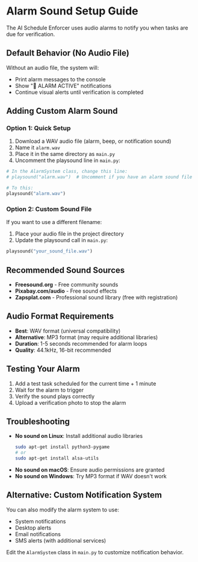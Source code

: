 # Alarm Sound Setup Guide

The AI Schedule Enforcer uses audio alarms to notify you when tasks are due for verification.

## Default Behavior (No Audio File)
Without an audio file, the system will:
- Print alarm messages to the console
- Show "🚨 ALARM ACTIVE" notifications
- Continue visual alerts until verification is completed

## Adding Custom Alarm Sound

### Option 1: Quick Setup
1. Download a WAV audio file (alarm, beep, or notification sound)
2. Name it `alarm.wav`
3. Place it in the same directory as `main.py`
4. Uncomment the playsound line in `main.py`:

```python
# In the AlarmSystem class, change this line:
# playsound("alarm.wav")  # Uncomment if you have an alarm sound file

# To this:
playsound("alarm.wav")
```

### Option 2: Custom Sound File
If you want to use a different filename:
1. Place your audio file in the project directory
2. Update the playsound call in `main.py`:
```python
playsound("your_sound_file.wav")
```

## Recommended Sound Sources
- **Freesound.org** - Free community sounds
- **Pixabay.com/audio** - Free sound effects
- **Zapsplat.com** - Professional sound library (free with registration)

## Audio Format Requirements
- **Best**: WAV format (universal compatibility)
- **Alternative**: MP3 format (may require additional libraries)
- **Duration**: 1-5 seconds recommended for alarm loops
- **Quality**: 44.1kHz, 16-bit recommended

## Testing Your Alarm
1. Add a test task scheduled for the current time + 1 minute
2. Wait for the alarm to trigger
3. Verify the sound plays correctly
4. Upload a verification photo to stop the alarm

## Troubleshooting
- **No sound on Linux**: Install additional audio libraries
  ```bash
  sudo apt-get install python3-pygame
  # or
  sudo apt-get install alsa-utils
  ```
- **No sound on macOS**: Ensure audio permissions are granted
- **No sound on Windows**: Try MP3 format if WAV doesn't work

## Alternative: Custom Notification System
You can also modify the alarm system to use:
- System notifications
- Desktop alerts  
- Email notifications
- SMS alerts (with additional services)

Edit the `AlarmSystem` class in `main.py` to customize notification behavior.
